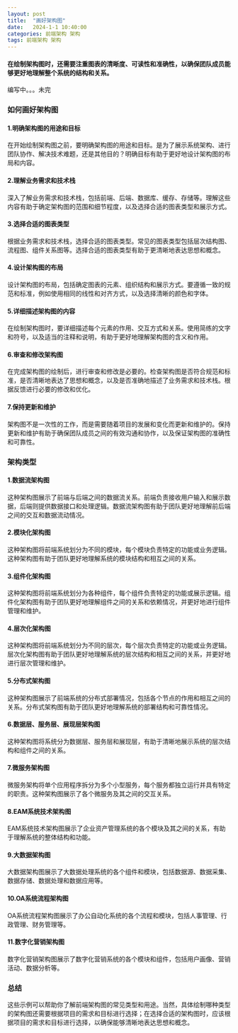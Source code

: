 ```yaml
---
layout: post
title:  "画好架构图"
date:   2024-1-1 10:40:00
categories: 前端架构 架构
tags: 前端架构 架构
---
```

#### 在绘制架构图时，还需要注重图表的清晰度、可读性和准确性，以确保团队成员能够更好地理解整个系统的结构和关系。

编写中。。。未完

### 如何画好架构图

#### 1.明确架构图的用途和目标

在开始绘制架构图之前，要明确架构图的用途和目标。是为了展示系统架构、进行团队协作、解决技术难题，还是其他目的？明确目标有助于更好地设计架构图的布局和内容。

#### 2.理解业务需求和技术栈

深入了解业务需求和技术栈，包括前端、后端、数据库、缓存、存储等。理解这些内容有助于确定架构图的范围和细节程度，以及选择合适的图表类型和展示方式。

#### 3.选择合适的图表类型

根据业务需求和技术栈，选择合适的图表类型。常见的图表类型包括层次结构图、流程图、组件关系图等。选择合适的图表类型有助于更清晰地表达思想和概念。

#### 4.设计架构图的布局

设计架构图的布局，包括确定图表的元素、组织结构和展示方式。要遵循一致的规范和标准，例如使用相同的线性和对齐方式，以及选择清晰的颜色和字体。

#### 5.详细描述架构图的内容

在绘制架构图时，要详细描述每个元素的作用、交互方式和关系。使用简练的文字和符号，以及适当的注释和说明，有助于更好地理解架构图的含义和作用。

#### 6.审查和修改架构图

在完成架构图的绘制后，进行审查和修改是必要的。检查架构图是否符合规范和标准，是否清晰地表达了思想和概念，以及是否准确地描述了业务需求和技术栈。根据反馈进行必要的修改和优化。

#### 7.保持更新和维护

架构图不是一次性的工作，而是需要随着项目的发展和变化而更新和维护的。保持更新和维护有助于确保团队成员之间的有效沟通和协作，以及保证架构图的准确性和可靠性。

### 架构类型

#### 1.数据流架构图

这种架构图展示了前端与后端之间的数据流关系。前端负责接收用户输入和展示数据，后端则提供数据接口和处理逻辑。数据流架构图有助于团队更好地理解前后端之间的交互和数据流动情况。

#### 2.模块化架构图
这种架构图将前端系统划分为不同的模块，每个模块负责特定的功能或业务逻辑。这种架构图有助于团队更好地理解系统的模块结构和相互之间的关系。


#### 3.组件化架构图

这种架构图将前端系统划分为各种组件，每个组件负责特定的功能或展示逻辑。组件化架构图有助于团队更好地理解组件之间的关系和依赖情况，并更好地进行组件管理和维护。

#### 4.层次化架构图

这种架构图将前端系统划分为不同的层次，每个层次负责特定的功能或业务逻辑。层次化架构图有助于团队更好地理解系统的层次结构和相互之间的关系，并更好地进行层次管理和维护。

#### 5.分布式架构图

这种架构图展示了前端系统的分布式部署情况，包括各个节点的作用和相互之间的关系。分布式架构图有助于团队更好地理解系统的部署结构和可靠性情况。

#### 6.数据层、服务层、展现层架构图

这种架构图将系统分为数据层、服务层和展现层，有助于清晰地展示系统的层次结构和组件之间的关系。

#### 7.微服务架构图

微服务架构将单个应用程序拆分为多个小型服务，每个服务都独立运行并具有特定的职责。这种架构图展示了各个微服务及其之间的交互关系。

#### 8.EAM系统技术架构图

EAM系统技术架构图展示了企业资产管理系统的各个模块及其之间的关系，有助于理解系统的整体结构和功能。

#### 9.大数据架构图

大数据架构图展示了大数据处理系统的各个组件和模块，包括数据源、数据采集、数据存储、数据处理和数据应用等。

#### 10.OA系统流程架构图

OA系统流程架构图展示了办公自动化系统的各个流程和模块，包括人事管理、行政管理、财务管理等。

#### 11.数字化营销架构图

数字化营销架构图展示了数字化营销系统的各个模块和组件，包括用户画像、营销活动、数据分析等。

### 总结

这些示例可以帮助你了解前端架构图的常见类型和用途。当然，具体绘制哪种类型的架构图还需要根据项目的需求和目标进行选择；在选择合适的架构图时，应该根据项目的需求和目标进行选择，以确保能够清晰地表达思想和概念。
